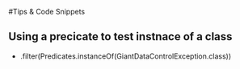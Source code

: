 #Tips & Code Snippets

## Using a precicate to test instnace of a class
- .filter(Predicates.instanceOf(GiantDataControlException.class))
